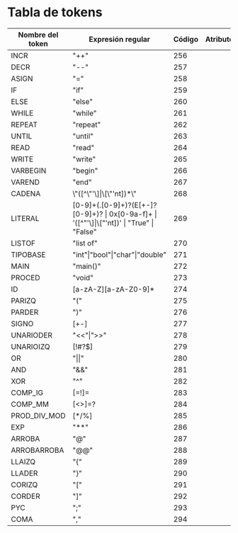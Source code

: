 # Tabla de tokens

| Nombre del token |    Expresión regular     | Código | Atributos |
| ---------------- | ------------------------ | -------| --------- |
| INCR             | \"++\"                   | 256    |           |
| DECR             | \"\-\-\"                 | 257    |           |
| ASIGN            | \"=\"                    | 258    |           |
| IF               | \"if\"                   | 259    |           |
| ELSE             | \"else\"                 | 260    |           |
| WHILE            | \"while\"                | 261    |           |
| REPEAT           | \"repeat\"               | 262    |           |
| UNTIL            | \"until\"                | 263    |           |
| READ             | \"read\"                 | 264    |           |
| WRITE            | \"write\"                | 265    |           |
| VARBEGIN         | \"begin\"                | 266    |           |
| VAREND           | \"end\"                  | 267    |           |
| CADENA           | \\\"(\[^\\\"\'\\]\|\\[\\\"\'nt\])*\\\" | 268 |        |
| LITERAL          | \[0-9\]+(\.\[0-9\]+)?(E\[+-\]?\[0-9\]+)? \| 0x\[0-9a-f\]+ \| \'(\[^\"\'\\]\|\\[\"\'nt\])\' \| \"True\" \| \"False\" | 269 | |
| LISTOF           | \"list of\"              | 270    |           |
| TIPOBASE         | \"int\"\|\"bool\"\|\"char\"\|\"double\" | 271 | |
| MAIN             | \"main()\"               | 272    |           |
| PROCED           | \"void\"                 | 273    |           |
| ID               | \[a-zA-Z\]\[a-zA-Z0-9\]* | 274    |           |
| PARIZQ           | \"(\"                    | 275    |           |
| PARDER           | \")\"                    | 276    |           |
| SIGNO            | \[+-\]                   | 277    |           |
| UNARIODER        | \"<<\"\|\">>\"           | 278    |           |
| UNARIOIZQ        | \[!#?$\]                 | 279    |           |
| OR               | \"\|\|\"                 | 280    |           |
| AND              | \"&&\"                   | 281    |           |
| XOR              | \"^\"                    | 282    |           |
| COMP_IG          | \[=!\]=                  | 283    |           |
| COMP_MM          | \[<>\]=?                 | 284    |           |
| PROD_DIV_MOD     | \[*/%\]                  | 285    |           |
| EXP              | \"**\"                   | 286    |           |
| ARROBA           | \"@\"                    | 287    |           |
| ARROBARROBA      | \"@@\"                   | 288    |           |
| LLAIZQ           | \"{\"                    | 289    |           |
| LLADER           | \"}\"                    | 290    |           |
| CORIZQ           | \"\[\"                   | 291    |           |
| CORDER           | \"\]\"                   | 292    |           |
| PYC              | \";\"                    | 293    |           |
| COMA             | \",\"                    | 294    |           |
